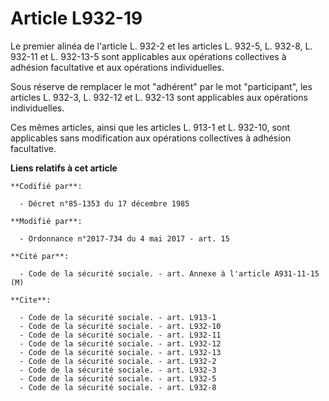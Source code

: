 # Article L932-19

Le premier alinéa de l'article L. 932-2 et les articles L. 932-5, L. 932-8, L. 932-11 et L. 932-13-5 sont applicables aux
opérations collectives à adhésion facultative et aux opérations individuelles.

Sous réserve de remplacer le mot "adhérent" par le mot "participant", les articles L. 932-3, L. 932-12 et L. 932-13 sont
applicables aux opérations individuelles.

Ces mêmes articles, ainsi que les articles L. 913-1 et L. 932-10, sont applicables sans modification aux opérations
collectives à adhésion facultative.

**Liens relatifs à cet article**

	**Codifié par**:

	  - Décret n°85-1353 du 17 décembre 1985

	**Modifié par**:

	  - Ordonnance n°2017-734 du 4 mai 2017 - art. 15

	**Cité par**:

	  - Code de la sécurité sociale. - art. Annexe à l'article A931-11-15 (M)

	**Cite**:

	  - Code de la sécurité sociale. - art. L913-1
	  - Code de la sécurité sociale. - art. L932-10
	  - Code de la sécurité sociale. - art. L932-11
	  - Code de la sécurité sociale. - art. L932-12
	  - Code de la sécurité sociale. - art. L932-13
	  - Code de la sécurité sociale. - art. L932-2
	  - Code de la sécurité sociale. - art. L932-3
	  - Code de la sécurité sociale. - art. L932-5
	  - Code de la sécurité sociale. - art. L932-8

